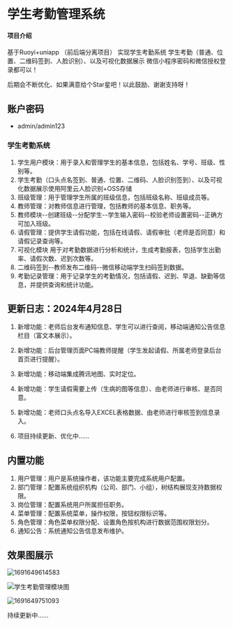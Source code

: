 
# 学生考勤管理系统

#### 项目介绍
基于Ruoyi+uniapp （前后端分离项目） 实现学生考勤系统
学生考勤（普通、位置、二维码签到、人脸识别）、以及可视化数据展示
微信小程序密码和微信授权登录都可以！

后期会不断优化、如果满意给个Star星吧！以此鼓励、谢谢支持呀！

## 账户密码
- admin/admin123 

### 学生考勤系统
1. 学生用户模块：用于录入和管理学生的基本信息，包括姓名、学号、班级、性别等。
2. 学生考勤（口头点名签到、普通、位置、二维码、人脸识别签到）、以及可视化数据展示使用阿里云人脸识别+OSS存储
3. 班级管理：用于管理学生所属的班级信息，包括班级名称、班级成员等。
4. 教师管理：对教师信息进行管理，包括教师的基本信息、职务等。
5. 教师模块--创建班级--分配学生--学生输入密码--校验老师设置密码--正确方可加入班级。
6. 请假管理：提供学生请假功能，包括在线请假、请假审批（老师是否同意）和请假记录查询等。
7. 可视化模块 用于对考勤数据进行分析和统计，生成考勤报表，包括学生出勤率、请假次数、迟到次数等。
8. 二维码签到--教师发布二维码--微信移动端学生扫码签到数据。
9. 考勤记录管理：用于记录学生的考勤情况，包括请假、迟到、早退、缺勤等信息，并提供查询和统计功能。


## 更新日志：2024年4月28日
1. 新增功能：老师后台发布通知信息、学生可以进行查阅，移动端通知公告信息栏目（富文本展示）。
2. 新增功能：后台管理页面PC端教师提醒（学生发起请假、所属老师登录后台首页进行提醒）。
3. 新增功能：移动端集成腾讯地图、实时定位。
4. 新增功能：学生请假需要上传（生病的图等信息）、由老师进行审核、是否同意。
5. 新增功能：老师口头点名导入EXCEL表格数据、由老师进行审核签到信息录入。

99. 项目持续更新、优化中......


## 内置功能

1.  用户管理：用户是系统操作者，该功能主要完成系统用户配置。
2.  部门管理：配置系统组织机构（公司、部门、小组），树结构展现支持数据权限。
3.  岗位管理：配置系统用户所属担任职务。
4.  菜单管理：配置系统菜单，操作权限，按钮权限标识等。
5. 角色管理：角色菜单权限分配、设置角色按机构进行数据范围权限划分。
6. 通知公告：系统通知公告信息发布维护。

 
## 效果图展示
![1691649614583](https://github.com/yeshuang2/student-attendance-management/assets/65081283/aba9b494-621b-46aa-ae8c-956385776c25)

![学生考勤管理模块图](https://github.com/yeshuang2/student-attendance-management/assets/65081283/4cf8b6b5-5000-4f39-b715-e784c9bbbbbd)

![1691649751093](https://github.com/yeshuang2/student-attendance-management/assets/65081283/50b068da-872a-4226-96db-91975a2a4b3a)



持续更新中......

